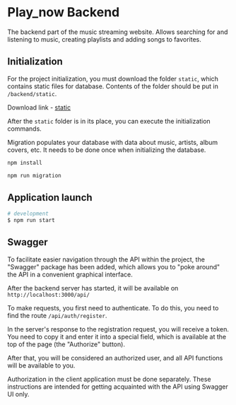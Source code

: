 # Play_now Backend

The backend part of the music streaming website. Allows searching for and
listening to music, creating playlists and adding songs to favorites.

## Initialization

For the project initialization, you must download the folder `static`, which
contains static files for database. Contents of the folder should be put in
`/backend/static`.

Download link -
[static](https://drive.google.com/drive/folders/1XM5FBm_3k-J4NVaOWumO7-rqiXJtwX92?usp=sharing)

After the `static` folder is in its place, you can execute the initialization
commands.

Migration populates your database with data about music, artists,
album covers, etc. It needs to be done once when
initializing the database.

```bash
npm install

npm run migration
```

## Application launch

```bash
# development
$ npm run start
```

## Swagger

To facilitate easier navigation through the API within the project,
the "Swagger" package has been added, which allows you to "poke around"
the API in a convenient graphical interface.

After the backend server has started, it will be available on
`http://localhost:3000/api/`

To make requests, you first need to authenticate. To do this, you need
to find the route `/api/auth/register`.

In the server's response to the registration request, you will receive
a token. You need to copy it and enter it into a special field, which
is available at the top of the page (the "Authorize" button).

After that, you will be considered an authorized user, and all API
functions will be available to you.

Authorization in the client application must be done separately.
These instructions are intended for getting acquainted with the API using
Swagger UI only.
